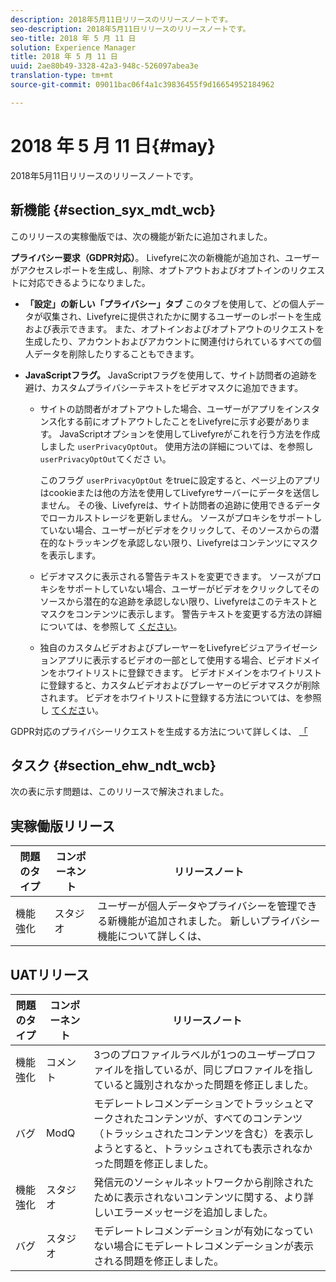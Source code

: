 ```yaml
---
description: 2018年5月11日リリースのリリースノートです。
seo-description: 2018年5月11日リリースのリリースノートです。
seo-title: 2018 年 5 月 11 日
solution: Experience Manager
title: 2018 年 5 月 11 日
uuid: 2ae80b49-3328-42a3-948c-526097abea3e
translation-type: tm+mt
source-git-commit: 09011bac06f4a1c39836455f9d16654952184962

---
```



# 2018 年 5 月 11 日{#may}

2018年5月11日リリースのリリースノートです。

## 新機能 {#section_syx_mdt_wcb}

このリリースの実稼働版では、次の機能が新たに追加されました。

**プライバシー要求（GDPR対応）**。 Livefyreに次の新機能が追加され、ユーザーがアクセスレポートを生成し、削除、オプトアウトおよびオプトインのリクエストに対応できるようになりました。

* **「設定」の新しい「プライバシー」タブ** このタブを使用して、どの個人データが収集され、Livefyreに提供されたかに関するユーザーのレポートを生成および表示できます。 また、オプトインおよびオプトアウトのリクエストを生成したり、アカウントおよびアカウントに関連付けられているすべての個人データを削除したりすることもできます。
* **JavaScriptフラグ。** JavaScriptフラグを使用して、サイト訪問者の追跡を避け、カスタムプライバシーテキストをビデオマスクに追加できます。

   *  サイトの訪問者がオプトアウトした場合、ユーザーがアプリをインスタンス化する前にオプトアウトしたことをLivefyreに示す必要があります。 JavaScriptオプションを使用してLivefyreがこれを行う方法を作成しました `userPrivacyOptOut`。 使用方法の詳細については、を参照し `userPrivacyOptOut`てくださ [](/help/using/c-settings-other/c-gdpr-compliance/c-gdpr-compliance.md#section_nmz_q3n_3db)い。

      このフラグ `userPrivacyOptOut` をtrueに設定すると、ページ上のアプリはcookieまたは他の方法を使用してLivefyreサーバーにデータを送信しません。 その後、Livefyreは、サイト訪問者の追跡に使用できるデータでローカルストレージを更新しません。 ソースがプロキシをサポートしていない場合、ユーザーがビデオをクリックして、そのソースからの潜在的なトラッキングを承認しない限り、Livefyreはコンテンツにマスクを表示します。

   * ビデオマスクに表示される警告テキストを変更できます。 ソースがプロキシをサポートしていない場合、ユーザーがビデオをクリックしてそのソースから潜在的な追跡を承認しない限り、Livefyreはこのテキストとマスクをコンテンツに表示します。 警告テキストを変更する方法の詳細については、を参照して [ください](/help/using/c-settings-other/c-gdpr-compliance/c-gdpr-compliance.md#section_pb5_mnp_ldb)。
   * 独自のカスタムビデオおよびプレーヤーをLivefyreビジュアライゼーションアプリに表示するビデオの一部として使用する場合、ビデオドメインをホワイトリストに登録できます。 ビデオドメインをホワイトリストに登録すると、カスタムビデオおよびプレーヤーのビデオマスクが削除されます。 ビデオをホワイトリストに登録する方法については、を参照し [てくださ](/help/using/c-settings-other/c-gdpr-compliance/c-gdpr-compliance.md#section_bzp_pnp_ldb)い。

GDPR対応のプライバシーリクエストを生成する方法について詳しくは、 [「](/help/using/c-settings-other/c-gdpr-compliance/c-gdpr-compliance.md#concept_q1l_r5s_rcb)

## タスク {#section_ehw_ndt_wcb}

次の表に示す問題は、このリリースで解決されました。

## 実稼働版リリース

| **問題のタイプ** | **コンポーネント** | **リリースノート** |
|---|---|---|
| 機能強化 | スタジオ | ユーザーが個人データやプライバシーを管理できる新機能が追加されました。 新しいプライバシー機能について詳しくは、 [](#c_rn/section_syx_mdt_wcb) |

## UATリリース

| **問題のタイプ** | **コンポーネント** | **リリースノート** |
|---|---|---|
| 機能強化 | コメント | 3つのプロファイルラベルが1つのユーザープロファイルを指しているが、同じプロファイルを指していると識別されなかった問題を修正しました。 |
| バグ | ModQ | モデレートレコメンデーションでトラッシュとマークされたコンテンツが、すべてのコンテンツ（トラッシュされたコンテンツを含む）を表示しようとすると、トラッシュされても表示されなかった問題を修正しました。 |
| 機能強化 | スタジオ | 発信元のソーシャルネットワークから削除されたために表示されないコンテンツに関する、より詳しいエラーメッセージを追加しました。 |
| バグ | スタジオ | モデレートレコメンデーションが有効になっていない場合にモデレートレコメンデーションが表示される問題を修正しました。 |

